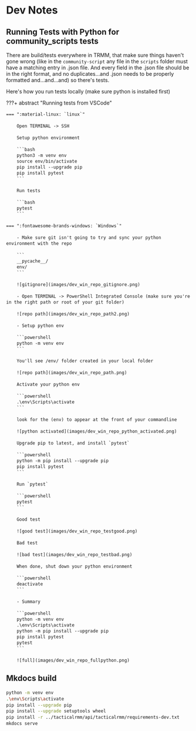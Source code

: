 # Dev Notes

## Running Tests with Python for community_scripts tests

There are build/tests everywhere in TRMM, that make sure things haven't gone wrong (like in the `community-script` any file in the `scripts` folder must have a matching entry in .json file. And every field in the .json file should be in the right format, and no duplicates...and .json needs to be properly formatted and...and...and) so there's tests. 

Here's how you run tests locally (make sure python is installed first)

???+ abstract "Running tests from VSCode"

    === ":material-linux: `linux`"

        Open TERMINAL -> SSH 

        Setup python environment

        ```bash
        python3 -m venv env
        source env/bin/activate
        pip install --upgrade pip
        pip install pytest
        ```

        Run tests

        ```bash
        pytest
        ```

    === ":fontawesome-brands-windows: `Windows`"

        - Make sure git isn't going to try and sync your python environment with the repo

        ```
        __pycache__/
        env/
        ```

        ![gitignore](images/dev_win_repo_gitignore.png)

        - Open TERMINAL -> PowerShell Integrated Console (make sure you're in the right path or root of your git folder)

        ![repo path](images/dev_win_repo_path2.png)

        - Setup python env

        ```powershell
        python -m venv env
        ```

        You'll see /env/ folder created in your local folder

        ![repo path](images/dev_win_repo_path.png)

        Activate your python env

        ```powershell
        .\env\Scripts\activate
        ```

        look for the (env) to appear at the front of your commandline

        ![python activated](images/dev_win_repo_python_activated.png)

        Upgrade pip to latest, and install `pytest`

        ```powershell
        python -m pip install --upgrade pip
        pip install pytest
        ```

        Run `pytest`

        ```powershell
        pytest
        ```

        Good test

        ![good test](images/dev_win_repo_testgood.png)

        Bad test
        
        ![bad test](images/dev_win_repo_testbad.png)

        When done, shut down your python environment

        ```powershell
        deactivate
        ```

        - Summary

        ```powershell
        python -m venv env
        .\env\Scripts\activate
        python -m pip install --upgrade pip
        pip install pytest
        pytest
        ```

        ![full](images/dev_win_repo_fullpython.png)

## Mkdocs build

```bash
python -m venv env
.\env\Scripts\activate
pip install --upgrade pip
pip install --upgrade setuptools wheel
pip install -r ../tacticalrmm/api/tacticalrmm/requirements-dev.txt
mkdocs serve
```